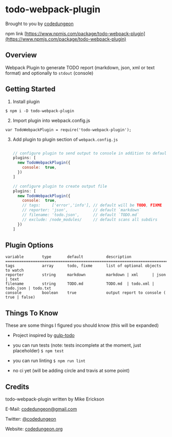 # todo-webpack-plugin
Brought to you by [codedungeon](http://www.codedungeon.org)

npm link [https://www.npmjs.com/package/todo-webpack-plugin](https://www.npmjs.com/package/todo-webpack-plugin)

## Overview
Webpack Plugin to generate TODO report (markdown, json, xml or text format) and optionally to `stdout` (console)

## Getting Started

1. Install plugin

`$ npm i -D todo-webpack-plugin`

2. Import plugin into webpack.config.js

`var TodoWebpackPlugin = require('todo-webpack-plugin');`

3. Add plugin to plugin section of `webpack.config.js`

    ```javascript

    // configure plugin to send output to console in addition to default file
    plugins: [
      new TodoWebpackPlugin({
        console:  true,
      })
    ]

    // configure plugin to create output file
    plugins: [
      new TodoWebpackPlugin({
        console:  true,
        // tags:     ['error','info'], // default will be TODO, FIXME
        // reporter: 'json',           // default `markdown`
        // filename: 'todo.json',      // default `TODO.md`
        // exclude: /node_modules/     // default scans all subdirs
      })
    ]
    ```

## Plugin Options

```
variable        type       default          description
=====================================================================================
tags            array      todo, fixme      list of optional objects to watch
reporter        string     markdown         markdown | xml      | json      | text
filename        string     TODO.md          TODO.md  | todo.xml | todo.json | todo.txt
console         boolean    true             output report to console ( true | false)
```

## Things To Know
These are some things I figured you should know (this will be expanded)

- Project inspired by [gulp-todo](https://www.npmjs.com/package/gulp-todo)

- you can run tests (note: tests incomplete at the moment, just placeholder)
  `$ npm test`

- you can run linting
  `$ npm run lint`

- no ci yet (will be adding circle and travis at some point)

## Credits

todo-webpack-plugin written by Mike Erickson

E-Mail: [codedungeon@gmail.com](mailto:codedungeon@gmail.com)

Twitter: [@codedungeon](http://twitter.com/codedungeon)

Website: [codedungeon.org](http://codedungeon.org)
